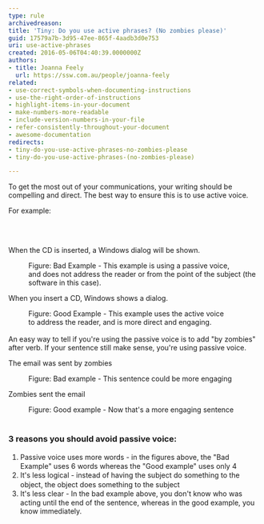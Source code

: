 ```yaml
---
type: rule
archivedreason: 
title: 'Tiny: Do you use active phrases? (No zombies please)'
guid: 17579a7b-3d95-47ee-865f-4aadb3d0e753
uri: use-active-phrases
created: 2016-05-06T04:40:39.0000000Z
authors:
- title: Joanna Feely
  url: https://ssw.com.au/people/joanna-feely
related:
- use-correct-symbols-when-documenting-instructions
- use-the-right-order-of-instructions
- highlight-items-in-your-document
- make-numbers-more-readable
- include-version-numbers-in-your-file
- refer-consistently-throughout-your-document
- awesome-documentation
redirects:
- tiny-do-you-use-active-phrases-no-zombies-please
- tiny-do-you-use-active-phrases-(no-zombies-please)

---
```



<p class="ssw15-rteElement-P">​To get the most o​ut of your communications, your writing should be compelling and direct.&#160;The best way to ensure this is to use active voice.</p><p class="ssw15-rteElement-P">​​​For example&#58;<br></p>
<br><excerpt class='endintro'></excerpt><br>
<div><p class="ssw15-rteElement-GreyBox">When the CD is inserted, a Windows dialog will be shown.</p><dd class="ssw15-rteElement-FigureBad">Figure&#58; Bad Example - This example is using a passive voice, and&#160;does not address the reader or from the point of the subject (the software in this case).</dd><p class="ssw15-rteElement-GreyBox">When you insert a CD, Windows shows a dialog.</p><dd class="ssw15-rteElement-FigureGood">Figure&#58; Good Example - This example uses the active voice to&#160;address the reader, and is more direct and engaging.</dd><div><br></div><div>An easy way to tell if you're using the passive voice is to add &quot;by zombies&quot; after verb. If your sentence still make sense, you're using passive voice.&#160;</div></div><div><p class="ssw15-rteElement-GreyBox">The email was sent by zombies</p><p></p></div><dd class="ssw15-rteElement-FigureBad">Figure&#58; Bad example - This sentence could be more engaging</dd><p class="ssw15-rteElement-GreyBox">​​​​Zombies sent the email&#160;​</p><div><dd class="ssw15-rteElement-FigureGood">Figure&#58; Good example -&#160;Now that's a more engaging sentence<br></dd><div><br></div><div><h3 class="ssw15-rteElement-H3">3 reasons you should avoid&#160;passive voice&#58;</h3><div><ol><li><span style="line-height&#58;19.5px;">​Passive voice uses more words​ -&#160;in the figures above, the &quot;Bad Example&quot; uses 6 words whereas the &quot;Good example&quot; uses only 4</span><br></li><li><span style="line-height&#58;19.5px;">It's less logical -&#160;instead of having the subject do something to the object, the object does something to the subject</span><br></li><li><span style="line-height&#58;19.5px;">It's less clear -&#160;In the bad&#160;example above, you don't know who was acting until the end of the sentence, whereas in the good example, you know immediately.&#160;</span><br></li></ol></div></div><div></div><div>​<br></div></div>


